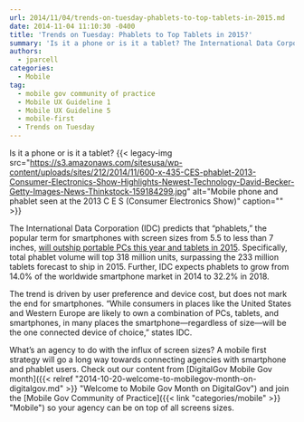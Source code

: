 ```yaml
---
url: 2014/11/04/trends-on-tuesday-phablets-to-top-tablets-in-2015.md
date: 2014-11-04 11:10:30 -0400
title: 'Trends on Tuesday: Phablets to Top Tablets in 2015?'
summary: 'Is it a phone or is it a tablet? The International Data Corporation (IDC) predicts that &#8220;phablets,&#8221; the popular term for smartphones with screen sizes from 5.5 to less than 7 inches, will outship portable PCs this year and tablets in 2015. Specifically, total phablet volume will top 318 million units, surpassing the 233 million'
authors:
  - jparcell
categories:
  - Mobile
tag:
  - mobile gov community of practice
  - Mobile UX Guideline 1
  - Mobile UX Guideline 5
  - mobile-first
  - Trends on Tuesday
---
```


Is it a phone or is it a tablet? {{< legacy-img src="https://s3.amazonaws.com/sitesusa/wp-content/uploads/sites/212/2014/11/600-x-435-CES-phablet-2013-Consumer-Electronics-Show-Highlights-Newest-Technology-David-Becker-Getty-Images-News-Thinkstock-159184299.jpg" alt="Mobile phone and phablet seen at the 2013 C E S (Consumer Electronics Show)" caption="" >}} 

The International Data Corporation (IDC) predicts that &#8220;phablets,&#8221; the popular term for smartphones with screen sizes from 5.5 to less than 7 inches, [will outship portable PCs this year and tablets in 2015](http://www.idc.com/getdoc.jsp?containerId=prUS25077914). Specifically, total phablet volume will top 318 million units, surpassing the 233 million tablets forecast to ship in 2015. Further, IDC expects phablets to grow from 14.0% of the worldwide smartphone market in 2014 to 32.2% in 2018.

The trend is driven by user preference and device cost, but does not mark the end for smartphones. &#8220;While consumers in places like the United States and Western Europe are likely to own a combination of PCs, tablets, and smartphones, in many places the smartphone—regardless of size—will be the one connected device of choice,&#8221; states IDC.

What&#8217;s an agency to do with the influx of screen sizes? A mobile first strategy will go a long way towards connecting agencies with smartphone and phablet users. Check out our content from [DigitalGov Mobile Gov month]({{< relref "2014-10-20-welcome-to-mobilegov-month-on-digitalgov.md" >}} "Welcome to Mobile Gov Month on DigitalGov") and join the [Mobile Gov Community of Practice]({{< link "categories/mobile" >}} "Mobile") so your agency can be on top of all screens sizes.